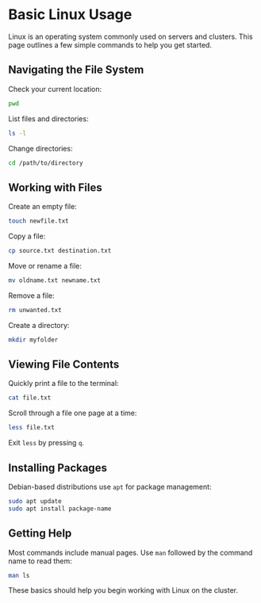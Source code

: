 # Basic Linux Usage

Linux is an operating system commonly used on servers and clusters. This page outlines a few simple commands to help you get started.

## Navigating the File System

Check your current location:

```bash
pwd
```

List files and directories:

```bash
ls -l
```

Change directories:

```bash
cd /path/to/directory
```

## Working with Files

Create an empty file:

```bash
touch newfile.txt
```

Copy a file:

```bash
cp source.txt destination.txt
```

Move or rename a file:

```bash
mv oldname.txt newname.txt
```

Remove a file:

```bash
rm unwanted.txt
```

Create a directory:

```bash
mkdir myfolder
```

## Viewing File Contents

Quickly print a file to the terminal:

```bash
cat file.txt
```

Scroll through a file one page at a time:

```bash
less file.txt
```

Exit `less` by pressing `q`.

## Installing Packages

Debian-based distributions use `apt` for package management:

```bash
sudo apt update
sudo apt install package-name
```

## Getting Help

Most commands include manual pages. Use `man` followed by the command name to read them:

```bash
man ls
```

These basics should help you begin working with Linux on the cluster.

